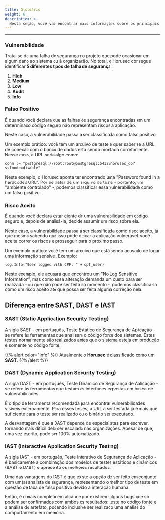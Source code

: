 ```yaml
---
title: Glossário
weight: 6
description: >-
  Nesta seção, você vai encontrar mais informações sobre os principais conceitos do Horusec.
---
```


---

### **Vulnerabilidade**

Trata-se de uma falha de segurança no projeto que pode ocasionar em algum dano ao sistema ou à organização. No total, o Horusec consegue identificar **5 diferentes tipos de falha de segurança**: 

1. **High**
2. **Medium**
3. **Low**
4. **Audit**
5. **Info**

### **Falso Positivo**

É quando você declara que as falhas de segurança encontradas em um determinado código seguro não representam riscos à aplicação.

Neste caso, a vulnerabilidade passa a ser classificada como falso positivo.

Um exemplo prático: você tem um arquivo de teste e quer saber se a URL de conexão com o banco de dados está sendo montada corretamente. Nesse caso, a URL seria algo como:

```text
conn := "postgresql://root:root@postgresql:5432/horusec_db?sslmode=disable"
```

Neste exemplo, o Horusec aponta ter encontrado uma "Password found in a hardcoded URL". Por se tratar de um arquivo de teste - portanto, um "ambiente controlado" -, podemos classificar essa vulnerabilidade como um falso positivo.

### **Risco Aceito**

É quando você declara estar ciente de uma vulnerabilidade em código seguro e, depois de analisá-la, decide assumir um risco sobre ela.

Neste caso, a vulnerabilidade passa a ser classificada como risco aceito, já que mesmo sabendo que isso pode deixar a aplicação vulnerável, você aceita correr os riscos e prosseguir para o próximo passo.

Um exemplo prático: você tem um arquivo que está sendo acusado de logar uma informação sensível. Exemplo: 

`log.Info("User logged with CPF: " + cpf_user)`

Neste exemplo, ele acusará que encontrou um "No Log Sensitive Information", mas como essa alteração demanda um custo para ser realizada - ou que não pode ser feita no momento -, podemos classificá-la como um risco aceito até que possa ser feita alguma correção nela.

## **Diferença entre SAST, DAST e IAST**

### SAST **\(Static Application Security Testing\)**

A sigla SAST - em português, Teste Estático de Segurança de Aplicação - se refere às ferramentas que analisam o código fonte dos sistemas. Estes testes normalmente são realizados antes que o sistema esteja em produção e somente no código fonte. 

{{% alert color="info" %}}
Atualmente o **Horusec** é classificado como um **SAST**.
{{% /alert %}}

### DAST **\(Dynamic Application Security Testing\)**

A sigla DAST - em português, Teste Dinâmico de Segurança de Aplicação - se refere às ferramentas que testam as interfaces expostas em busca de vulnerabilidades. 

É o tipo de ferramenta recomendada para encontrar vulnerabilidades visíveis externamente. Para esses testes, a URL a ser testada já é mais que suficiente para o teste ser realizado ou o binário ser executado. 

A desvantagem é que a DAST depende de especialistas para escrever, tornando  mais difícil dela ser escalada nas organizações. Apesar de que, uma vez escrito, pode ser 100% automatizado.

### IAST **\(Interactive Application Security Testing\)**

A sigla IAST - em português, Teste Interativo de Segurança de Aplicação - é basicamente a combinação dos modelos de testes estáticos e dinâmicos \(SAST e DAST\) e apresenta os melhores resultados.

Uma das vantagens do IAST é que existe a opção de ser feito em conjunto com um(a) analista de segurança, representando o melhor tipo de teste em questão de taxa de falso positivo devido à interação humana. 

Então, é o mais completo em alcance por existirem alguns bugs que só podem ser confirmados com ambos os resultados: teste no código fonte e a análise do artefato, podendo inclusive ser realizado uma análise do comportamento em memória.